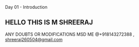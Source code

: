Day 01 - Introduction
## HELLO THIS IS M SHREERAJ 
ANY DOUBTS OR MODIFICATIONS MSD ME @+918143272388 , shreeraj260504@gmail.com
